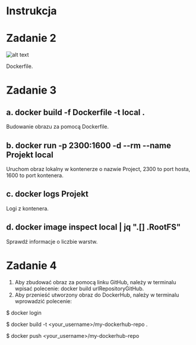 # Instrukcja

# Zadanie 2 #
![alt text](https://github.com/Penxulidao/Pwcho2/blob/main/pics/Dockerfile.PNG "Dockerfile")

Dockerfile.
# Zadanie 3 #
## a. docker build -f Dockerfile -t local . ##


Budowanie obrazu za pomocą Dockerfile.
## b. docker run -p 2300:1600 -d --rm --name Projekt local ##


Uruchom obraz lokalny w kontenerze o nazwie Project, 2300 to port hosta, 1600 to port kontenera.
## c. docker logs Projekt ##


Logi z kontenera.
## d. docker image inspect local | jq ".[] .RootFS" ##


Sprawdź informacje o liczbie warstw.
# Zadanie 4 #
1. Aby zbudować obraz za pomocą linku GitHub, należy w terminalu wpisać polecenie: docker build urlRepositoryGitHub.
2. Aby przenieść utworzony obraz do DockerHub, należy w terminalu wprowadzić polecenie: 
  
  $ docker login
  
  $ docker build -t <your_username>/my-dockerhub-repo .
  
  $ docker push <your_username>/my-dockerhub-repo
